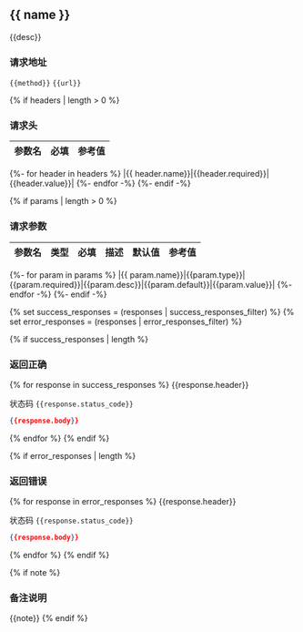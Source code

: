 ## {{ name }}

{{desc}}

### 请求地址

`{{method}}`  `{{url}}`


{% if headers | length > 0 %}
### 请求头

| 参数名  | 必填 | 参考值                           |
| ------- | ---- | -------------------------------- |
{%- for header in headers %}
|{{ header.name}}|{{header.required}}|{{header.value}}|
{%- endfor -%}
{%- endif -%}

{% if params | length > 0 %}

### 请求参数

| 参数名   | 类型   | 必填 | 描述 | 默认值 | 参考值 |
| -------- | ------ | ---- | ---- | ------ | ------ |
{%- for param in params %}
|{{ param.name}}|{{param.type}}|{{param.required}}|{{param.desc}}|{{param.default}}|{{param.value}}|
{%- endfor -%}
{%- endif -%}


{% set success_responses = (responses |  success_responses_filter) %}
{% set error_responses = (responses |  error_responses_filter) %}

{% if success_responses | length %}
### 返回正确
{% for response in success_responses %}
{{response.header}}

状态码 `{{response.status_code}}`

```json
{{response.body}}
```
{% endfor %}
{% endif %}

{% if error_responses | length %}
### 返回错误
{% for response in error_responses %}
{{response.header}}

状态码 `{{response.status_code}}`

```json
{{response.body}}
```
{% endfor %}
{% endif %}


{% if note %}
### 备注说明

{{note}}
{% endif %}